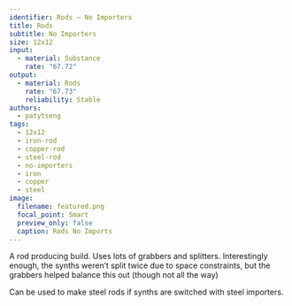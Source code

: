 ```yaml
---
identifier: Rods – No Importers
title: Rods
subtitle: No Importers
size: 12x12
input:
  - material: Substance
    rate: "67.72"
output:
  - material: Rods
    rate: "67.73"
    reliability: Stable
authors:
  - patytseng
tags:
  - 12x12
  - iron-rod
  - copper-rod
  - steel-rod
  - no-importers
  - iron
  - copper
  - steel
image:
  filename: featured.png
  focal_point: Smart
  preview_only: false
  caption: Rods No Imports
---
```

A rod producing build. Uses lots of grabbers and splitters. Interestingly enough, the synths weren’t split twice due to space constraints, but the grabbers helped balance this out (though not all the way)

Can be used to make steel rods if synths are switched with steel importers.